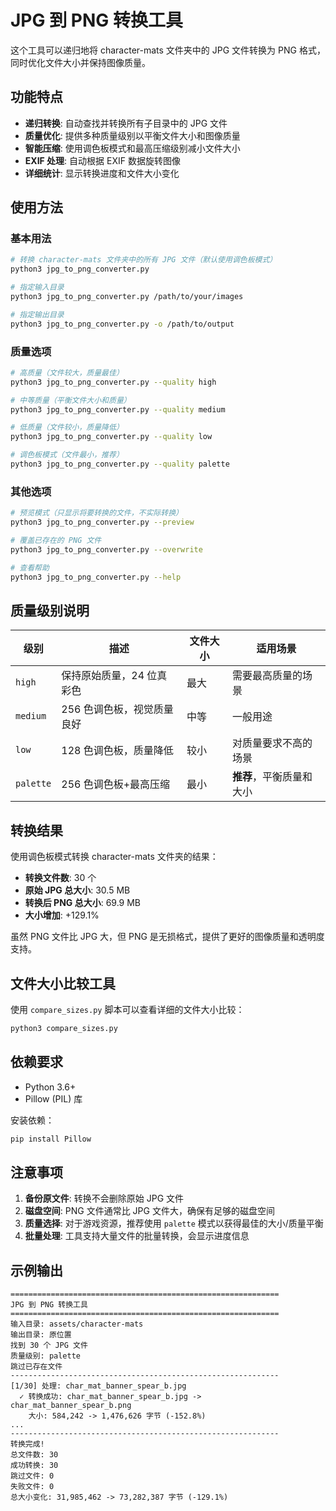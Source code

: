 # JPG 到 PNG 转换工具

这个工具可以递归地将 character-mats 文件夹中的 JPG 文件转换为 PNG 格式，同时优化文件大小并保持图像质量。

## 功能特点

- **递归转换**: 自动查找并转换所有子目录中的 JPG 文件
- **质量优化**: 提供多种质量级别以平衡文件大小和图像质量
- **智能压缩**: 使用调色板模式和最高压缩级别减小文件大小
- **EXIF 处理**: 自动根据 EXIF 数据旋转图像
- **详细统计**: 显示转换进度和文件大小变化

## 使用方法

### 基本用法

```bash
# 转换 character-mats 文件夹中的所有 JPG 文件（默认使用调色板模式）
python3 jpg_to_png_converter.py

# 指定输入目录
python3 jpg_to_png_converter.py /path/to/your/images

# 指定输出目录
python3 jpg_to_png_converter.py -o /path/to/output
```

### 质量选项

```bash
# 高质量（文件较大，质量最佳）
python3 jpg_to_png_converter.py --quality high

# 中等质量（平衡文件大小和质量）
python3 jpg_to_png_converter.py --quality medium

# 低质量（文件较小，质量降低）
python3 jpg_to_png_converter.py --quality low

# 调色板模式（文件最小，推荐）
python3 jpg_to_png_converter.py --quality palette
```

### 其他选项

```bash
# 预览模式（只显示将要转换的文件，不实际转换）
python3 jpg_to_png_converter.py --preview

# 覆盖已存在的 PNG 文件
python3 jpg_to_png_converter.py --overwrite

# 查看帮助
python3 jpg_to_png_converter.py --help
```

## 质量级别说明

| 级别      | 描述                       | 文件大小 | 适用场景                 |
| --------- | -------------------------- | -------- | ------------------------ |
| `high`    | 保持原始质量，24 位真彩色  | 最大     | 需要最高质量的场景       |
| `medium`  | 256 色调色板，视觉质量良好 | 中等     | 一般用途                 |
| `low`     | 128 色调色板，质量降低     | 较小     | 对质量要求不高的场景     |
| `palette` | 256 色调色板+最高压缩      | 最小     | **推荐**，平衡质量和大小 |

## 转换结果

使用调色板模式转换 character-mats 文件夹的结果：

- **转换文件数**: 30 个
- **原始 JPG 总大小**: 30.5 MB
- **转换后 PNG 总大小**: 69.9 MB
- **大小增加**: +129.1%

虽然 PNG 文件比 JPG 大，但 PNG 是无损格式，提供了更好的图像质量和透明度支持。

## 文件大小比较工具

使用 `compare_sizes.py` 脚本可以查看详细的文件大小比较：

```bash
python3 compare_sizes.py
```

## 依赖要求

- Python 3.6+
- Pillow (PIL) 库

安装依赖：

```bash
pip install Pillow
```

## 注意事项

1. **备份原文件**: 转换不会删除原始 JPG 文件
2. **磁盘空间**: PNG 文件通常比 JPG 文件大，确保有足够的磁盘空间
3. **质量选择**: 对于游戏资源，推荐使用 `palette` 模式以获得最佳的大小/质量平衡
4. **批量处理**: 工具支持大量文件的批量转换，会显示进度信息

## 示例输出

```
============================================================
JPG 到 PNG 转换工具
============================================================
输入目录: assets/character-mats
输出目录: 原位置
找到 30 个 JPG 文件
质量级别: palette
跳过已存在文件
------------------------------------------------------------
[1/30] 处理: char_mat_banner_spear_b.jpg
  ✓ 转换成功: char_mat_banner_spear_b.jpg -> char_mat_banner_spear_b.png
    大小: 584,242 -> 1,476,626 字节 (-152.8%)
...
------------------------------------------------------------
转换完成!
总文件数: 30
成功转换: 30
跳过文件: 0
失败文件: 0
总大小变化: 31,985,462 -> 73,282,387 字节 (-129.1%)
```
